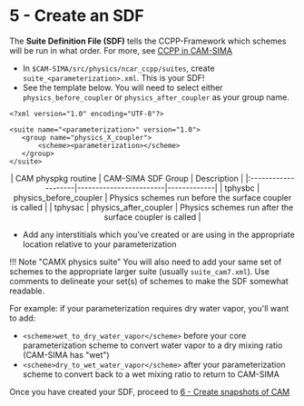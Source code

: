 # 5 - Create an SDF
The **Suite Definition File (SDF)** tells the CCPP-Framework which schemes will be run in what order. For more, see [CCPP in CAM-SIMA](../design/ccpp-in-cam-sima.md)

- In `$CAM-SIMA/src/physics/ncar_ccpp/suites`, create `suite_<parameterization>.xml`. This is your SDF!
- See the template below. You will need to select either `physics_before_coupler` or `physics_after_coupler` as your group name.
```
<?xml version="1.0" encoding="UTF-8"?>

<suite name="<parameterization>" version="1.0">  
   <group name="physics_X_coupler">  
       <scheme><parameterization></scheme>
   </group>
</suite>
```

<div style="text-align:center" markdown>
| CAM physpkg routine | CAM-SIMA SDF Group     | Description |
|:--------------------|------------------------|-------------|
| tphysbc             | physics_before_coupler | Physics schemes run before the surface coupler is called |
| tphysac             | physics_after_coupler  | Physics schemes run after the surface coupler is called  |
</div>

- Add any interstitials which you’ve created or are using in the appropriate location relative to your parameterization

!!! Note "CAMX physics suite"
    You will also need to add your same set of schemes to the appropriate larger suite (usually `suite_cam7.xml`). Use comments to delineate your set(s) of schemes to make the SDF somewhat readable.

For example: if your parameterization requires dry water vapor, you'll want to add:

- `<scheme>wet_to_dry_water_vapor</scheme>` before your core parameterization scheme to convert water vapor to a dry mixing ratio (CAM-SIMA has "wet")
- `<scheme>dry_to_wet_water_vapor</scheme>` after your parameterization scheme to convert back to a wet mixing ratio to return to CAM-SIMA

Once you have created your SDF, proceed to [6 - Create snapshots of CAM](create-snapshots.md)